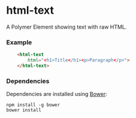 # html-text

A Polymer Element showing text with raw HTML.

### Example
```html
    <html-text
        html="<h1>Title</h1><p>Paragraph</p>">
    </html-text>
```

### Dependencies

Dependencies are installed using [Bower](http://bower.io/):

    npm install -g bower
    bower install
